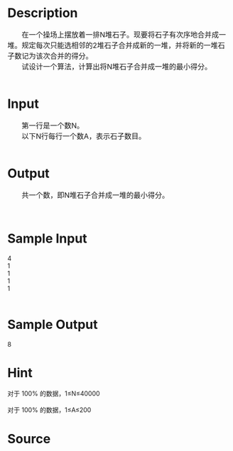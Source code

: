 
# Description

<div class="content"><div><span style="font-size: 12pt">　　在一个操场上摆放着一排</span><span style="font-size: 12pt">N</span><span style="font-size: 12pt">堆石子。现要将石子有次序地合并成一堆。规定每次只能选相邻的</span><span style="font-size: 12pt">2</span><span style="font-size: 12pt">堆石子合并成新的一堆，并将新的一堆石子数记为该次合并的得分。</span></div>
<div><span style="font-size: 12pt">　　试设计一个算法，计算出将</span><span style="font-size: 12pt">N</span><span style="font-size: 12pt">堆石子合并成一堆的最小得分。</span></div>
<div> </div></div>

# Input

<div class="content"><div><span style="font-size: 12pt">　　第一行是一个数</span><span style="font-size: 12pt">N</span><span style="font-size: 12pt">。</span></div>
<div><span style="font-size: 12pt">　　以下</span><span style="font-size: 12pt">N</span><span style="font-size: 12pt">行每行一个数</span><span style="font-size: 12pt">A</span><span style="font-size: 12pt">，表示石子数目。</span></div>
<div> </div></div>

# Output

<div class="content"><p><span style="font-size: 12pt">　　共一个数，即</span><span style="font-size: 12pt">N</span><span style="font-size: 12pt">堆石子合并成一堆的最小得分。</span></p>
<div> </div></div>

# Sample Input

<div class="content"><span class="sampledata">4<br/>
1<br/>
1<br/>
1<br/>
1<br/>
 <br/>
</span></div>

# Sample Output

<div class="content"><span class="sampledata">8<br/>
 </span></div>

# Hint

<div class="content"><p></p><p>对于 100% 的数据，1≤N≤40000<br/><br/>
对于 100% 的数据，1≤A≤200</p><p></p></div>

# Source

<div class="content"><p><a href="problemset.php?search="></a></p></div>

